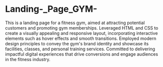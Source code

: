 # Landing-_Page_GYM-
This is a landing page for a fitness gym, aimed at attracting potential customers and promoting gym memberships.
 Leveraged HTML and CSS to create a visually appealing and responsive layout, incorporating interactive elements such as hover effects and smooth transitions. 
Employed modern design principles to convey the gym's brand identity and showcase its facilities, classes, and personal training services. Committed to delivering impactful digital experiences that drive conversions and engage audiences in the fitness industry.
